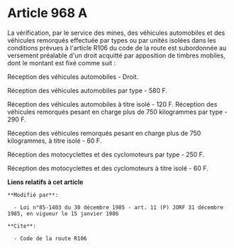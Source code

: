 # Article 968 A

La vérification, par le service des mines, des véhicules automobiles et des véhicules remorqués effectuée par types ou par
unités isolées dans les conditions prévues à l'article R106 du code de la route est subordonnée au versement préalable d'un
droit acquitté par apposition de timbres mobiles, dont le montant est fixé comme suit :

Réception des véhicules automobiles - Droit.

Réception des véhicules automobiles par type - 580 F.

Réception des véhicules automobiles à titre isolé - 120 F.    Réception des véhicules remorqués pesant en charge plus de 750
kilogrammes par type - 290 F.

Réception des véhicules remorqués pesant en charge plus de 750 kilogrammes, à titre isolé - 60 F.

Réception des motocyclettes et des cyclomoteurs par type - 250 F.

Réception des motocyclettes et des cyclomoteurs à titre isolé - 60 F.

**Liens relatifs à cet article**

	**Modifié par**:

	  - Loi n°85-1403 du 30 décembre 1985 - art. 11 (P) JORF 31 décembre 1985, en vigueur le 15 janvier 1986

	**Cite**:

	  - Code de la route R106
